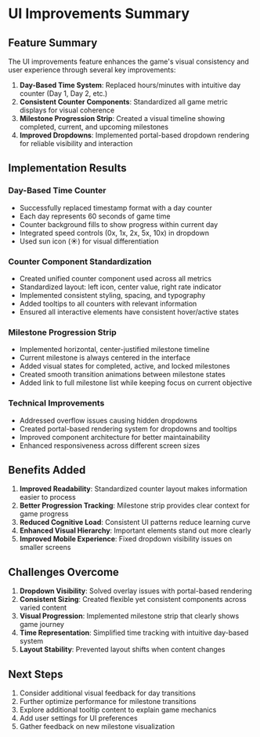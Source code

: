 # UI Improvements Summary

## Feature Summary

The UI improvements feature enhances the game's visual consistency and user experience through several key improvements:

1. **Day-Based Time System**: Replaced hours/minutes with intuitive day counter (Day 1, Day 2, etc.)
2. **Consistent Counter Components**: Standardized all game metric displays for visual coherence
3. **Milestone Progression Strip**: Created a visual timeline showing completed, current, and upcoming milestones
4. **Improved Dropdowns**: Implemented portal-based dropdown rendering for reliable visibility and interaction

## Implementation Results

### Day-Based Time Counter
- Successfully replaced timestamp format with a day counter
- Each day represents 60 seconds of game time
- Counter background fills to show progress within current day
- Integrated speed controls (0x, 1x, 2x, 5x, 10x) in dropdown
- Used sun icon (☀︎) for visual differentiation

### Counter Component Standardization
- Created unified counter component used across all metrics
- Standardized layout: left icon, center value, right rate indicator
- Implemented consistent styling, spacing, and typography
- Added tooltips to all counters with relevant information
- Ensured all interactive elements have consistent hover/active states

### Milestone Progression Strip
- Implemented horizontal, center-justified milestone timeline
- Current milestone is always centered in the interface
- Added visual states for completed, active, and locked milestones
- Created smooth transition animations between milestone states
- Added link to full milestone list while keeping focus on current objective

### Technical Improvements
- Addressed overflow issues causing hidden dropdowns
- Created portal-based rendering system for dropdowns and tooltips
- Improved component architecture for better maintainability
- Enhanced responsiveness across different screen sizes

## Benefits Added

1. **Improved Readability**: Standardized counter layout makes information easier to process
2. **Better Progression Tracking**: Milestone strip provides clear context for game progress
3. **Reduced Cognitive Load**: Consistent UI patterns reduce learning curve
4. **Enhanced Visual Hierarchy**: Important elements stand out more clearly
5. **Improved Mobile Experience**: Fixed dropdown visibility issues on smaller screens

## Challenges Overcome

1. **Dropdown Visibility**: Solved overlay issues with portal-based rendering
2. **Consistent Sizing**: Created flexible yet consistent components across varied content
3. **Visual Progression**: Implemented milestone strip that clearly shows game journey
4. **Time Representation**: Simplified time tracking with intuitive day-based system
5. **Layout Stability**: Prevented layout shifts when content changes

## Next Steps

1. Consider additional visual feedback for day transitions
2. Further optimize performance for milestone transitions
3. Explore additional tooltip content to explain game mechanics
4. Add user settings for UI preferences
5. Gather feedback on new milestone visualization